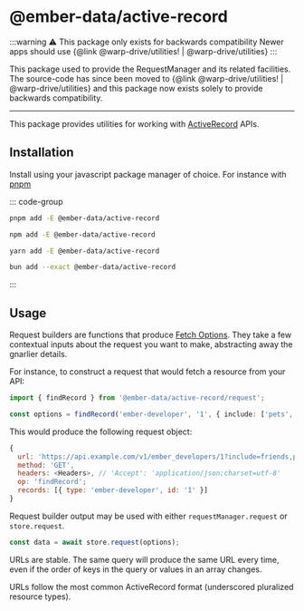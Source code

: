 # @ember-data/active-record

:::warning ⚠️ This package only exists for backwards compatibility
Newer apps should use {@link @warp-drive/utilities! | @warp-drive/utilities}
:::

This package used to provide the RequestManager and its related
facilities. The source-code has since been moved to {@link @warp-drive/utilities! | @warp-drive/utilities}
and this package now exists solely to provide backwards compatibility.

---

This package provides utilities for working with [ActiveRecord](https://guides.rubyonrails.org/active_record_basics.html#convention-over-configuration-in-active-record) APIs.

## Installation

Install using your javascript package manager of choice. For instance with [pnpm](https://pnpm.io/)

::: code-group

```sh [pnpm]
pnpm add -E @ember-data/active-record
```

```sh [npm]
npm add -E @ember-data/active-record
```

```sh [yarn]
yarn add -E @ember-data/active-record
```

```sh [bun]
bun add --exact @ember-data/active-record
```

:::

## Usage

Request builders are functions that produce [Fetch Options](https://developer.mozilla.org/en-US/docs/Web/API/Fetch_API).
They take a few contextual inputs about the request you want to make, abstracting away the gnarlier details.

For instance, to construct a request that would fetch a resource from your API:

```ts
import { findRecord } from '@ember-data/active-record/request';

const options = findRecord('ember-developer', '1', { include: ['pets', 'friends'] });
```

This would produce the following request object:

```js
{
  url: 'https://api.example.com/v1/ember_developers/1?include=friends,pets',
  method: 'GET',
  headers: <Headers>, // 'Accept': 'application/json;charset=utf-8'
  op: 'findRecord';
  records: [{ type: 'ember-developer', id: '1' }]
}
```

Request builder output may be used with either `requestManager.request` or `store.request`.

```ts
const data = await store.request(options);
```

URLs are stable. The same query will produce the same URL every time, even if the order of keys in
the query or values in an array changes.

URLs follow the most common ActiveRecord format (underscored pluralized resource types).
